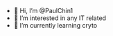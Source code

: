 - 👋 Hi, I’m @PaulChin1
- 👀 I’m interested in any IT related
- 🌱 I’m currently learning cryto



<!---
PaulChin1/PaulChin1 is a ✨ special ✨ repository because its `README.md` (this file) appears on your GitHub profile.
You can click the Preview link to take a look at your changes.
--->
